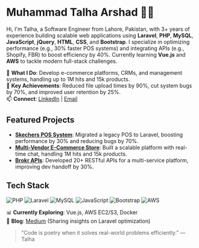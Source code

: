 # Muhammad Talha Arshad 👨‍💻

Hi, I'm Talha, a Software Engineer from Lahore, Pakistan, with 3+ years of experience building scalable web applications using **Laravel**, **PHP**, **MySQL**, **JavaScript**, **jQuery**, **HTML**, **CSS**, and **Bootstrap**. I specialize in optimizing performance (e.g., 30% faster POS systems) and integrating APIs (e.g., Shopify, FBR) to boost efficiency by 40%. Currently learning **Vue.js** and **AWS** to tackle modern full-stack challenges.

🔭 **What I Do**: Develop e-commerce platforms, CRMs, and management systems, handling up to 1M hits and 15k products.  
🌟 **Key Achievements**: Reduced file upload times by 90%, cut system bugs by 70%, and improved user retention by 25%.  
📫 **Connect**: [LinkedIn](https://linkedin.com/in/mtalhaarshad97) | [Email](mailto:arshadtalha591@gmail.com)

## Featured Projects
- **[Skechers POS System](#)**: Migrated a legacy POS to Laravel, boosting performance by 30% and reducing bugs by 70%.  
- **[Multi-Vendor E-Commerce Store](#)**: Built a scalable platform with real-time chat, handling 1M hits and 15k products.  
- **[Brokr APIs](#)**: Developed 20+ RESTful APIs for a multi-service platform, improving dev handoff by 30%.

## Tech Stack
![PHP](https://img.shields.io/badge/PHP-777BB4?style=flat&logo=php&logoColor=white)
![Laravel](https://img.shields.io/badge/Laravel-FF2D20?style=flat&logo=laravel&logoColor=white)
![MySQL](https://img.shields.io/badge/MySQL-4479A1?style=flat&logo=mysql&logoColor=white)
![JavaScript](https://img.shields.io/badge/JavaScript-F7DF1E?style=flat&logo=javascript&logoColor=black)
![Bootstrap](https://img.shields.io/badge/Bootstrap-563D7C?style=flat&logo=bootstrap&logoColor=white)
![AWS](https://img.shields.io/badge/AWS-232F3E?style=flat&logo=amazonaws&logoColor=white)

📊 **Currently Exploring**: Vue.js, AWS EC2/S3, Docker  
📝 **Blog**: [Medium](#) (Sharing insights on Laravel optimization)

> "Code is poetry when it solves real-world problems efficiently." — Talha
